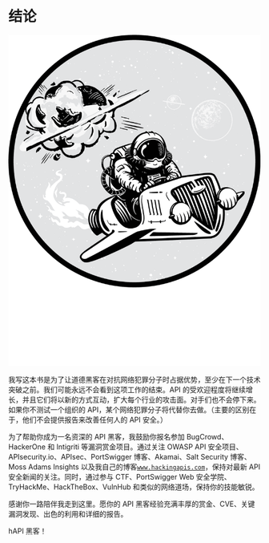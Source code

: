 # 结论

![](img/chapterart.png)

我写这本书是为了让道德黑客在对抗网络犯罪分子时占据优势，至少在下一个技术突破之前。我们可能永远不会看到这项工作的结束。API 的受欢迎程度将继续增长，并且它们将以新的方式互动，扩大每个行业的攻击面。对手们也不会停下来。如果你不测试一个组织的 API，某个网络犯罪分子将代替你去做。（主要的区别在于，他们不会提供报告来改善任何人的 API 安全。）

为了帮助你成为一名资深的 API 黑客，我鼓励你报名参加 BugCrowd、HackerOne 和 Intigriti 等漏洞赏金项目。通过关注 OWASP API 安全项目、APIsecurity.io、APIsec、PortSwigger 博客、Akamai、Salt Security 博客、Moss Adams Insights 以及我自己的博客[`www.hackingapis.com`](https://www.hackingapis.com)，保持对最新 API 安全新闻的关注。同时，通过参与 CTF、PortSwigger Web 安全学院、TryHackMe、HackTheBox、VulnHub 和类似的网络道场，保持你的技能敏锐。

感谢你一路陪伴我走到这里。愿你的 API 黑客经验充满丰厚的赏金、CVE、关键漏洞发现、出色的利用和详细的报告。

hAPI 黑客！
